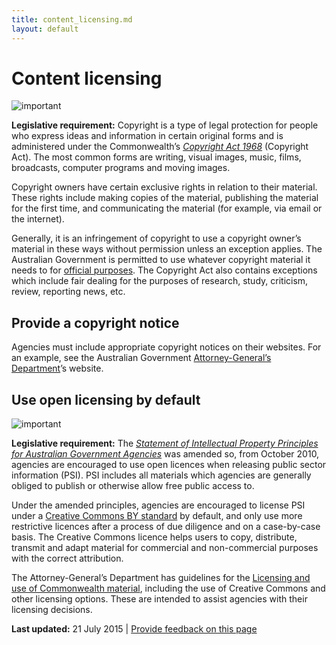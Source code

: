 ```yaml
---
title: content_licensing.md
layout: default
---
```

Content licensing
=================

![important](../sites/g/files/net466/f/styles/large/public/importanticon.png%3Fitok=9UI4A82t)

**Legislative requirement:** Copyright is a type of legal protection for people who express ideas and information in certain original forms and is administered under the Commonwealth’s [*Copyright Act 1968*](http://www.comlaw.gov.au/Details/C2014C00291) (Copyright Act). The most common forms are writing, visual images, music, films, broadcasts, computer programs and moving images.

Copyright owners have certain exclusive rights in relation to their material. These rights include making copies of the material, publishing the material for the first time, and communicating the material (for example, via email or the internet).

Generally, it is an infringement of copyright to use a copyright owner’s material in these ways without permission unless an exception applies. The Australian Government is permitted to use whatever copyright material it needs to for [official purposes](http://www.ag.gov.au/RightsAndProtections/IntellectualProperty/Pages/Governmentuseofcopyrightmaterial.aspx). The Copyright Act also contains exceptions which include fair dealing for the purposes of research, study, criticism, review, reporting news, etc.

Provide a copyright notice
--------------------------

Agencies must include appropriate copyright notices on their websites. For an example, see the Australian Government [Attorney-General’s Department](http://www.ag.gov.au/Pages/Copyright.aspx)’s website.

Use open licensing by default
-----------------------------

![important](../sites/g/files/net466/f/styles/large/public/importanticon.png%3Fitok=9UI4A82t)

**Legislative requirement:** The [*Statement of Intellectual Property Principles for Australian Government Agencies*](http://www.ag.gov.au/RightsAndProtections/IntellectualProperty/Pages/AustralianGovernmentIPrules.aspx) was amended so, from October 2010, agencies are encouraged to use open licences when releasing public sector information (PSI). PSI includes all materials which agencies are generally obliged to publish or otherwise allow free public access to.

Under the amended principles, agencies are encouraged to license PSI under a [Creative Commons BY standard](http://creativecommons.org/licenses/by/3.0/au/) by default, and only use more restrictive licences after a process of due diligence and on a case-by-case basis. The Creative Commons licence helps users to copy, distribute, transmit and adapt material for commercial and non-commercial purposes with the correct attribution.

The Attorney-General’s Department has guidelines for the [Licensing and use of Commonwealth material](http://www.ag.gov.au/RightsAndProtections/IntellectualProperty/Pages/LicensinganduseofCommonwealthmaterial.aspx), including the use of Creative Commons and other licensing options. These are intended to assist agencies with their licensing decisions.

**Last updated:** 21 July 2015 | [Provide feedback on this page](../feedback%3Furl_from=Content%2520licensing.html)

